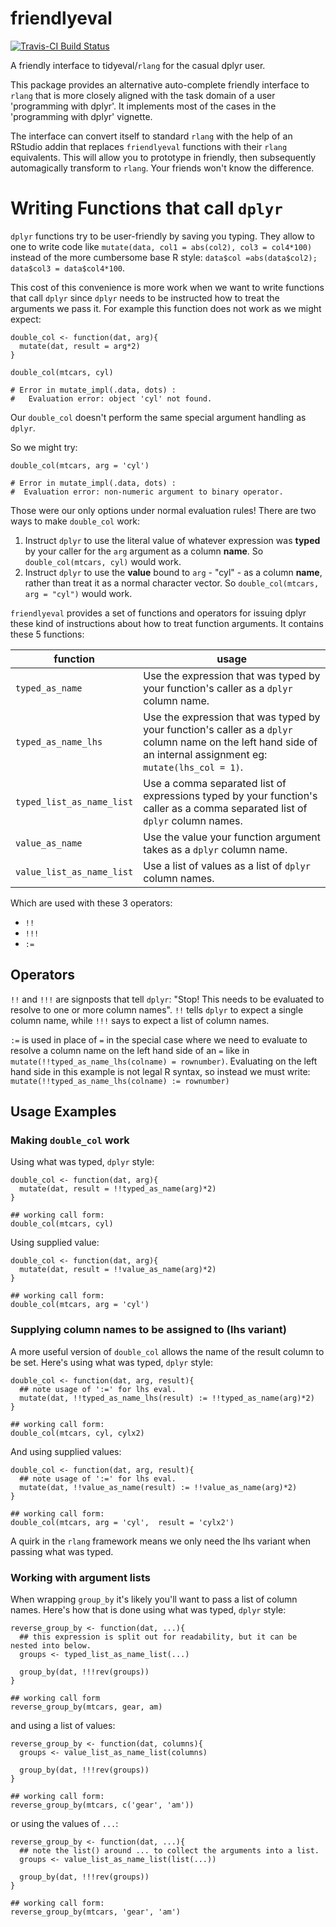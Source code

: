 # friendlyeval

[![Travis-CI Build Status](https://api.travis-ci.org/MilesMcBain/friendlyeval.svg?branch=master)](https://travis-ci.org/MilesMcBain/friendlyeval)


A friendly interface to tidyeval/`rlang` for the casual dplyr user.

This package provides an alternative auto-complete friendly interface to `rlang` that is more closely aligned with the task domain of a user 'programming with dplyr'. It implements most of the cases in the 'programming with dplyr' vignette.

The interface can convert itself to standard `rlang` with the help of an RStudio addin that replaces `friendlyeval` functions with their `rlang` equivalents. This will allow you to prototype in friendly, then subsequently automagically transform to `rlang`. Your friends won't know the difference.

# Writing Functions that call `dplyr`

`dplyr` functions try to be user-friendly by saving you typing. They allow to one to write code like `mutate(data, col1 = abs(col2), col3 = col4*100)` instead of the more cumbersome base R style: `data$col =abs(data$col2); data$col3 = data$col4*100`.

This cost of this convenience is more work when we want to write functions that call `dplyr` since `dplyr` needs to be instructed how to treat the arguments we pass it. For example this function does not work as we might expect:

```
double_col <- function(dat, arg){
  mutate(dat, result = arg*2)
}

double_col(mtcars, cyl)

# Error in mutate_impl(.data, dots) : 
#   Evaluation error: object 'cyl' not found.
```
Our `double_col` doesn't perform the same special argument handling as `dplyr`.

So we might try:

```
double_col(mtcars, arg = 'cyl')

# Error in mutate_impl(.data, dots) : 
#  Evaluation error: non-numeric argument to binary operator.
```
Those were our only options under normal evaluation rules! There are two ways to make `double_col` work:
1. Instruct `dplyr` to use the literal value of whatever expression was **typed** by your caller for the `arg` argument as a column **name**. So `double_col(mtcars, cyl)` would work.
2. Instruct `dplyr` to use the **value** bound to `arg` - "cyl" - as a column **name**, rather than treat it as a normal character vector. So `double_col(mtcars, arg = "cyl")` would work.

`friendlyeval` provides a set of functions and operators for issuing dplyr these kind of instructions about how to treat function arguments. It contains these 5 functions:
 
 function | usage 
 --- | --- 
 `typed_as_name` | Use the expression that was typed by your function's caller as a `dplyr` column name.
 `typed_as_name_lhs` | Use the expression that was typed by your function's caller as a `dplyr` column name on the left hand side of an internal assignment eg: `mutate(lhs_col = 1)`.
 `typed_list_as_name_list` | Use a comma separated list of expressions typed by your function's caller as a comma separated list of `dplyr` column names. 
 `value_as_name` | Use the value your function argument takes as a `dplyr` column name.
 `value_list_as_name_list` | Use a list of values as a list of `dplyr` column names.
  
Which are used with these 3 operators:
 
  * `!!`
  * `!!!`
  * `:=`
  
## Operators

`!!` and `!!!` are signposts that tell `dplyr`: "Stop! This needs to be evaluated to resolve to one or more column names". `!!` tells `dplyr` to expect a single column name, while `!!!` says to expect a list of column names. 

`:=` is used in place of `=` in the special case where we need to evaluate to resolve a column name on the left hand side of an `=` like in `mutate(!!typed_as_name_lhs(colname) = rownumber)`. Evaluating on the left hand side in this example is not legal R syntax, so instead we must write: `mutate(!!typed_as_name_lhs(colname) := rownumber)`
  
## Usage Examples

### Making `double_col` work
Using what was typed, `dplyr` style:

```
double_col <- function(dat, arg){
  mutate(dat, result = !!typed_as_name(arg)*2)
}

## working call form:
double_col(mtcars, cyl)
```

Using supplied value:

```
double_col <- function(dat, arg){
  mutate(dat, result = !!value_as_name(arg)*2)
}

## working call form:
double_col(mtcars, arg = 'cyl')
```

### Supplying column names to be assigned to (lhs variant)
A more useful version of `double_col` allows the name of the result column to be set. Here's using what was typed, `dplyr` style:

```
double_col <- function(dat, arg, result){
  ## note usage of ':=' for lhs eval. 
  mutate(dat, !!typed_as_name_lhs(result) := !!typed_as_name(arg)*2)
}

## working call form:
double_col(mtcars, cyl, cylx2) 
```
And using supplied values:

```
double_col <- function(dat, arg, result){
  ## note usage of ':=' for lhs eval. 
  mutate(dat, !!value_as_name(result) := !!value_as_name(arg)*2)
}

## working call form:
double_col(mtcars, arg = 'cyl',  result = 'cylx2')

```
A quirk in the `rlang` framework means we only need the lhs variant when passing what was typed.

### Working with argument lists
When wrapping `group_by` it's likely you'll want to pass a list of column names. Here's how that is done using what was typed, `dplyr` style:

```
reverse_group_by <- function(dat, ...){
  ## this expression is split out for readability, but it can be nested into below.
  groups <- typed_list_as_name_list(...)

  group_by(dat, !!!rev(groups))
}

## working call form
reverse_group_by(mtcars, gear, am)

```

and using a list of values:
```
reverse_group_by <- function(dat, columns){
  groups <- value_list_as_name_list(columns)

  group_by(dat, !!!rev(groups))
}

## working call form:
reverse_group_by(mtcars, c('gear', 'am'))
```

or using the values of `...`:
```
reverse_group_by <- function(dat, ...){
  ## note the list() around ... to collect the arguments into a list.
  groups <- value_list_as_name_list(list(...)) 

  group_by(dat, !!!rev(groups))
}

## working call form:
reverse_group_by(mtcars, 'gear', 'am')
```
